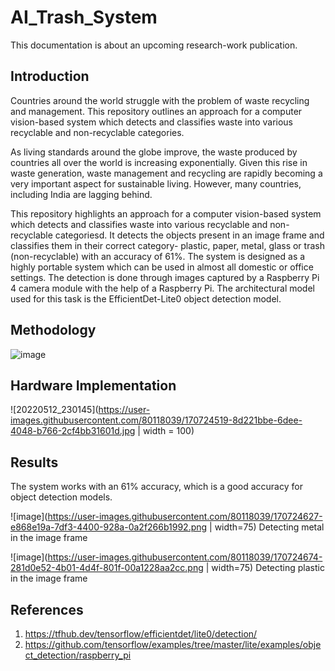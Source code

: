 # AI_Trash_System

This documentation is about an upcoming research-work publication. 

## Introduction

Countries around the world struggle with the problem of waste recycling and management. This repository outlines an approach for a computer vision-based system which detects and classifies waste into various recyclable and non-recyclable categories.

As living standards around the globe improve, the waste produced by countries all over the world is increasing exponentially. Given this rise in waste generation, waste management and recycling are rapidly becoming a very important aspect for sustainable living. However, many countries, including India are lagging behind.

This repository highlights an approach for a computer vision-based system which detects and classifies waste into various recyclable and non-recyclable categoriesd. It detects the objects present in an image frame and classifies them in their correct category- plastic, paper, metal, glass or trash (non-recyclable) with an accuracy of 61%. The system is designed as a highly portable system which can be used in almost all domestic or office settings. The detection is done through images captured by a Raspberry Pi 4 camera module with the help of a Raspberry Pi. The architectural model used for this task is the EfficientDet-Lite0 object detection model.

## Methodology 

![image](https://user-images.githubusercontent.com/80118039/170722429-64dbd679-02f4-41d2-9386-13f2c854452f.png)

## Hardware Implementation 

![20220512_230145](https://user-images.githubusercontent.com/80118039/170724519-8d221bbe-6dee-4048-b766-2cf4bb31601d.jpg | width = 100)

## Results

The system works with an 61% accuracy, which is a good accuracy for object detection models. 

![image](https://user-images.githubusercontent.com/80118039/170724627-e868e19a-7df3-4400-928a-0a2f266b1992.png | width=75)
Detecting metal in the image frame

![image](https://user-images.githubusercontent.com/80118039/170724674-281d0e52-4b01-4d4f-801f-00a1228aa2cc.png | width=75)
Detecting plastic in the image frame

## References

1. https://tfhub.dev/tensorflow/efficientdet/lite0/detection/
2. https://github.com/tensorflow/examples/tree/master/lite/examples/object_detection/raspberry_pi
